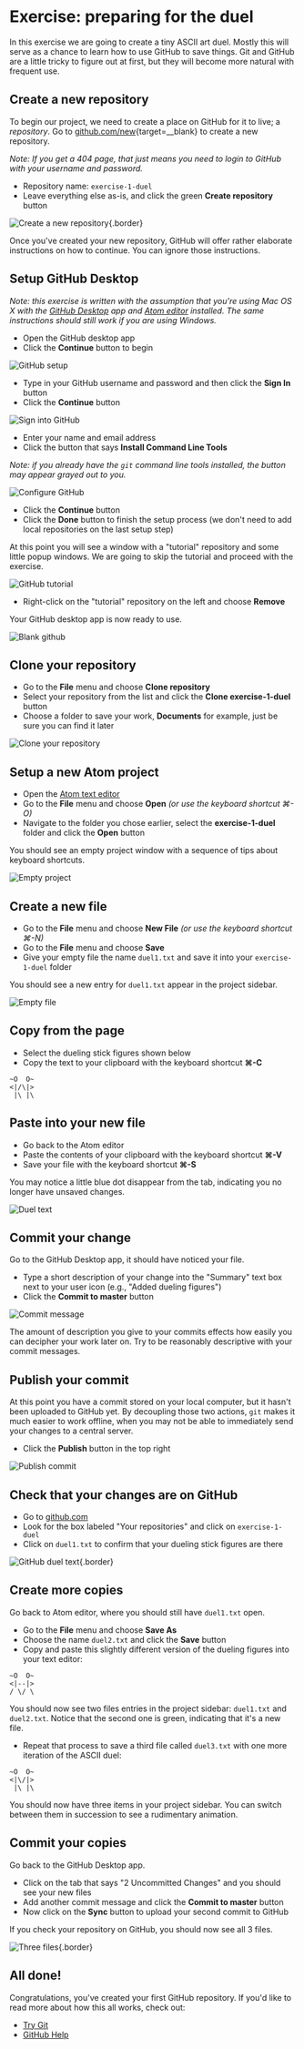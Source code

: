 <!--

Title: Preparing for the duel

-->
# Exercise: preparing for the duel

In this exercise we are going to create a tiny ASCII art duel. Mostly this will serve as a chance to learn how to use GitHub to save things. Git and GitHub are a little tricky to figure out at first, but they will become more natural with frequent use.

## Create a new repository

To begin our project, we need to create a place on GitHub for it to live; a *repository*. Go to [github.com/new](https://github.com/new){target=__blank} to create a new repository.

*Note: If you get a 404 page, that just means you need to login to GitHub with your username and password.*

* Repository name: `exercise-1-duel`
* Leave everything else as-is, and click the green __Create repository__ button

![Create a new repository](http://phiffer.org/scripting/week2/images/create-repository.jpg){.border}

Once you've created your new repository, GitHub will offer rather elaborate instructions on how to continue. You can ignore those instructions.

## Setup GitHub Desktop

*Note: this exercise is written with the assumption that you're using Mac OS X with the [GitHub Desktop](https://desktop.github.com/) app and [Atom editor](https://atom.io/) installed. The same instructions should still work if you are using Windows.*

* Open the GitHub desktop app
* Click the __Continue__ button to begin

![GitHub setup](http://phiffer.org/scripting/week2/images/github-setup.jpg)

* Type in your GitHub username and password and then click the __Sign In__ button
* Click the __Continue__ button

![Sign into GitHub](http://phiffer.org/scripting/week2/images/sign-in.jpg)

* Enter your name and email address
* Click the button that says __Install Command Line Tools__

*Note: if you already have the `git` command line tools installed, the button may appear grayed out to you.*

![Configure GitHub](http://phiffer.org/scripting/week2/images/config.jpg)

* Click the __Continue__ button
* Click the __Done__ button to finish the setup process (we don't need to add local repositories on the last setup step)

At this point you will see a window with a "tutorial" repository and some little popup windows. We are going to skip the tutorial and proceed with the exercise.

![GitHub tutorial](http://phiffer.org/scripting/week2/images/tutorial.jpg)

* Right-click on the "tutorial" repository on the left and choose __Remove__

Your GitHub desktop app is now ready to use.

![Blank github](http://phiffer.org/scripting/week2/images/github.jpg)

## Clone your repository

* Go to the __File__ menu and choose __Clone repository__
* Select your repository from the list and click the __Clone exercise-1-duel__ button
* Choose a folder to save your work, __Documents__ for example, just be sure you can find it later

![Clone your repository](http://phiffer.org/scripting/week2/images/clone-repository.jpg)

## Setup a new Atom project

* Open the [Atom text editor](https://atom.io/)
* Go to the __File__ menu and choose __Open__ *(or use the keyboard shortcut ⌘-O)*
* Navigate to the folder you chose earlier, select the __exercise-1-duel__ folder and click the __Open__ button

You should see an empty project window with a sequence of tips about keyboard shortcuts.

![Empty project](http://phiffer.org/scripting/week2/images/empty-project.jpg)

## Create a new file

* Go to the __File__ menu and choose __New File__ *(or use the keyboard shortcut ⌘-N)*
* Go to the __File__ menu and choose __Save__
* Give your empty file the name `duel1.txt` and save it into your `exercise-1-duel` folder

You should see a new entry for `duel1.txt` appear in the project sidebar.

![Empty file](http://phiffer.org/scripting/week2/images/empty-file.jpg)

## Copy from the page

* Select the dueling stick figures shown below
* Copy the text to your clipboard with the keyboard shortcut __⌘-C__

```
~O  O~
<|/\|>
 |\ |\
```

## Paste into your new file

* Go back to the Atom editor
* Paste the contents of your clipboard with the keyboard shortcut __⌘-V__
* Save your file with the keyboard shortcut __⌘-S__

You may notice a little blue dot disappear from the tab, indicating you no longer have unsaved changes.

![Duel text](http://phiffer.org/scripting/week2/images/duel-txt.jpg)

## Commit your change

Go to the GitHub Desktop app, it should have noticed your file.

* Type a short description of your change into the "Summary" text box next to your user icon (e.g., "Added dueling figures")
* Click the __Commit to master__ button

![Commit message](http://phiffer.org/scripting/week2/images/commit-message.jpg)

The amount of description you give to your commits effects how easily you can decipher your work later on. Try to be reasonably descriptive with your commit messages.

## Publish your commit

At this point you have a commit stored on your local computer, but it hasn't been uploaded to GitHub yet. By decoupling those two actions, `git` makes it much easier to work offline, when you may not be able to immediately send your changes to a central server.

* Click the __Publish__ button in the top right

![Publish commit](http://phiffer.org/scripting/week2/images/publish-commit.jpg)

## Check that your changes are on GitHub

* Go to [github.com](https://github.com/)
* Look for the box labeled "Your repositories" and click on `exercise-1-duel`
* Click on `duel1.txt` to confirm that your dueling stick figures are there

![GitHub duel text](http://phiffer.org/scripting/week2/images/github-duel-txt.jpg){.border}

## Create more copies

Go back to Atom editor, where you should still have `duel1.txt` open.

* Go to the __File__ menu and choose __Save As__
* Choose the name `duel2.txt` and click the __Save__ button
* Copy and paste this slightly different version of the dueling figures into your text editor:

```
~O  O~
<|--|>
/ \/ \
```

You should now see two files entries in the project sidebar: `duel1.txt` and `duel2.txt`. Notice that the second one is green, indicating that it's a new file.

* Repeat that process to save a third file called `duel3.txt` with one more iteration of the ASCII duel:

```
~O  O~
<|\/|>
 |\ |\
```

You should now have three items in your project sidebar. You can switch between them in succession to see a rudimentary animation.

## Commit your copies

Go back to the GitHub Desktop app.

* Click on the tab that says "2 Uncommitted Changes" and you should see your new files
* Add another commit message and click the __Commit to master__ button
* Now click on the __Sync__ button to upload your second commit to GitHub

If you check your repository on GitHub, you should now see all 3 files.

![Three files](http://phiffer.org/scripting/week2/images/three-files.jpg){.border}

## All done!

Congratulations, you've created your first GitHub repository. If you'd like to read more about how this all works, check out:

* [Try Git](https://try.github.io/)
* [GitHub Help](https://help.github.com/)

